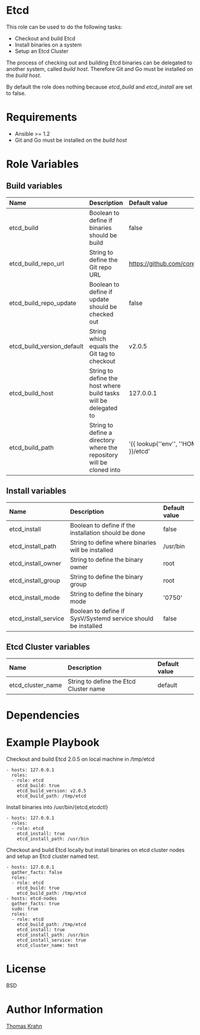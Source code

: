 # Etcd

This role can be used to do the following tasks:
- Checkout and build Etcd
- Install binaries on a system
- Setup an Etcd Cluster

The process of checking out and building Etcd binaries can be delegated to another system, called _build host_.
Therefore Git and Go must be installed on the _build host_.

By default the role does nothing because _etcd_build_ and _etcd_install_ are set to false.

# Requirements

- Ansible >= 1.2
- Git and Go must be installed on the _build host_

# Role Variables
## Build variables

| Name | Description | Default value |
|:-----  | :----- | :----- |
| etcd_build | Boolean to define if binaries should be build | false |
| etcd_build_repo_url | String to define the Git repo URL | https://github.com/coreos/etcd.git |
| etcd_build_repo_update | Boolean to define if update should be checked out | false |
| etcd_build_version_default | String which equals the Git tag to checkout | v2.0.5 |
| etcd_build_host | String to define the host where build tasks will be delegated to | 127.0.0.1 |
| etcd_build_path | String to define a directory where the repository will be cloned into | '{{ lookup(''env'', ''HOME'') }}/etcd' |

## Install variables
| Name | Description | Default value |
|:-----  | :----- | :----- |
| etcd_install | Boolean to define if the installation should be done | false |
| etcd_install_path | String to define where binaries will be installed | /usr/bin |
| etcd_install_owner | String to define the binary owner | root |
| etcd_install_group | String to define the binary group | root |
| etcd_install_mode | String to define the binary mode | '0750' |
| etcd_install_service | Boolean to define if SysV/Systemd service should be installed | false |

## Etcd Cluster variables
| Name | Description | Default value |
|:-----  | :----- | :----- |
| etcd_cluster_name | String to define the Etcd Cluster name | default |

# Dependencies


# Example Playbook

Checkout and build Etcd 2.0.5 on local machine in /tmp/etcd

    - hosts: 127.0.0.1
      roles:
      - role: etcd
        etcd_build: true
        etcd_build_version: v2.0.5
        etcd_build_path: /tmp/etcd

Install binaries into /usr/bin/{etcd,etcdctl}

    - hosts: 127.0.0.1
      roles:
      - role: etcd
        etcd_install: true
        etcd_install_path: /usr/bin

Checkout and build Etcd locally but install binaries on etcd cluster nodes and setup an Etcd cluster named test.

    - hosts: 127.0.0.1
      gather_facts: false
      roles:
      - role: etcd
        etcd_build: true
        etcd_build_path: /tmp/etcd
    - hosts: etcd-nodes
      gather_facts: true
      sudo: true
      roles:
      - role: etcd
        etcd_build_path: /tmp/etcd
        etcd_install: true
        etcd_install_path: /usr/bin
        etcd_install_service: true
        etcd_cluster_name: test

# License

BSD

# Author Information

[Thomas Krahn]

[Thomas Krahn]: mailto:ntbc@gmx.net
